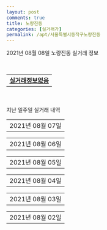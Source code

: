 ```yaml
---
layout: post
comments: true
title: 노량진동
categories: [실거래가]
permalink: /apt/서울특별시동작구노량진동
---
```


2021년 08월 08일 노량진동 실거래 정보

<script type="text/javascript">
  google.charts.load('current', {'packages':['corechart']});
  google.charts.setOnLoadCallback(drawChart);

  function drawChart() {
    var data = google.visualization.arrayToDataTable([['거래일', '매매', '전월세', '전매'], ['20-07', 1, 3, 0], ['20-08', 13, 39, 0], ['20-09', 10, 43, 0], ['20-10', 12, 35, 0], ['20-11', 12, 23, 0], ['20-12', 18, 46, 0], ['21-01', 15, 67, 0], ['21-02', 6, 37, 0], ['21-03', 8, 36, 0], ['21-04', 8, 21, 0], ['21-05', 15, 55, 0], ['21-06', 11, 59, 0], ['21-07', 4, 37, 0], ['21-08', 0, 2, 0]]);

    var options = {
      title: '최근 1년간 유형별 거래량 추이',
      legend: { position: 'bottom' }
    };

    var chart = new google.visualization.LineChart(document.getElementById('columnchart_material'));
    chart.draw(data, (options));년간 
  }
</script>

<div id="columnchart_material" style="width: 95%; margin-left: -35px; display: block"></div>
<br>
<table>
  <tr>
    <td colspan="4" style="font-weight: bold;"><a href="https://search.naver.com/search.naver?query=노량진동 실거래정보없음">실거래정보없음</a></td>
  </tr>
    
</table>
    
<div style="margin-top: 50px; margin-bottom: 13px">지난 일주일 실거래 내역</div>

  <table style="width: 100%; margin-bottom: 1px">
      <tr class="header">
        <td>2021년 08월 07일</td>
      </tr>
      <tr class="child" style="display: none">
        <td>
            
        <table>
          <tr>
            <td colspan="4" style="font-weight: bold;"><a href="https://search.naver.com/search.naver?query=건영(103동-106동)">건영(103동-106동)</a></td>
          </tr>

          <tr>
            <td><a style="color: blue">매매</a></td>
            <td>1층</td>
            <td>114.96㎡</td>
            <td>계약일 2021-07-10</td>
          </tr>
          <tr>
            <td colspan="4"><a style="color: red;">신고가 </a>114,000<br>기존최고가 96,000</td>
          </tr>
    
          <tr>
            <td><a style="color: darkgoldenrod">월세</a></td>
            <td>16층</td>
            <td>84.94㎡</td>
            <td>계약일 2021-07-09</td>
          </tr>
          <tr>
            <td colspan="4"><a style="color: red;">신고가 </a>100 (30,000)<br>기존최고가 90</td>
          </tr>
    
        </table>
    
        </td>
      </tr>
  </table>
    
  <table style="width: 100%; margin-bottom: 1px">
      <tr class="header">
        <td>2021년 08월 06일</td>
      </tr>
      <tr class="child" style="display: none">
        <td>
            
        <table>
          <tr>
            <td colspan="4" style="font-weight: bold;"><a href="https://search.naver.com/search.naver?query=신동아리버파크">신동아리버파크</a></td>
          </tr>

          <tr>
            <td><a style="color: darkgoldenrod">월세</a></td>
            <td>19층</td>
            <td>84.88㎡</td>
            <td>계약일 2021-08-03</td>
          </tr>
          <tr>
            <td colspan="4">140 (5,000)</td>
          </tr>
    
          <tr>
            <td><a style="color: darkgreen">전세</a></td>
            <td>15층</td>
            <td>84.88㎡</td>
            <td>계약일 2021-08-05</td>
          </tr>
          <tr>
            <td colspan="4">45,000</td>
          </tr>
    
        </table>
    
        </td>
      </tr>
  </table>
    
  <table style="width: 100%; margin-bottom: 1px">
      <tr class="header">
        <td>2021년 08월 05일</td>
      </tr>
      <tr class="child" style="display: none">
        <td>
            
        <table>
          <tr>
            <td colspan="4" style="font-weight: bold;"><a href="https://search.naver.com/search.naver?query=신동아리버파크">신동아리버파크</a></td>
          </tr>

          <tr>
            <td><a style="color: darkgreen">전세</a></td>
            <td>19층</td>
            <td>59.67㎡</td>
            <td>계약일 2021-08-04</td>
          </tr>
          <tr>
            <td colspan="4"><a style="color: red;">신고가 </a>55,000<br>기존최고가 52000</td>
          </tr>
    
        </table>
    
        </td>
      </tr>
  </table>
    
  <table style="width: 100%; margin-bottom: 1px">
      <tr class="header">
        <td>2021년 08월 04일</td>
      </tr>
      <tr class="child" style="display: none">
        <td>
            
        <table>
          <tr>
            <td colspan="4" style="font-weight: bold;"><a href="https://search.naver.com/search.naver?query=SH Ville(임대)">SH Ville(임대)</a></td>
          </tr>

          <tr>
            <td><a style="color: darkgoldenrod">월세</a></td>
            <td>1층</td>
            <td>32.76㎡</td>
            <td>계약일 2021-07-05</td>
          </tr>
          <tr>
            <td colspan="4"><a style="color: red;">신고가 </a>6 (2,158)<br>기존최고가 6 (-)</td>
          </tr>
    
        </table>
        <table style="margin-top: 5px">
          <tr>
            <td colspan="4" style="font-weight: bold;"><a href="https://search.naver.com/search.naver?query=고려교육타워-어바니엘한강">고려교육타워-어바니엘한강</a></td>
          </tr>
    
          <tr>
            <td><a style="color: darkgoldenrod">월세</a></td>
            <td>7층</td>
            <td>23.74㎡</td>
            <td>계약일 2021-07-19</td>
          </tr>
          <tr>
            <td colspan="4">89 (2,000)</td>
          </tr>
    
          <tr>
            <td><a style="color: darkgoldenrod">월세</a></td>
            <td>11층</td>
            <td>18.9㎡</td>
            <td>계약일 2021-06-29</td>
          </tr>
          <tr>
            <td colspan="4"><a style="color: red;">신고가 </a>82 (1,000)<br>기존최고가 82 (-)</td>
          </tr>
    
        </table>
        <table style="margin-top: 5px">
          <tr>
            <td colspan="4" style="font-weight: bold;"><a href="https://search.naver.com/search.naver?query=신동아리버파크">신동아리버파크</a></td>
          </tr>
    
          <tr>
            <td><a style="color: darkgoldenrod">월세</a></td>
            <td>8층</td>
            <td>59.67㎡</td>
            <td>계약일 2021-07-24</td>
          </tr>
          <tr>
            <td colspan="4">4 (35,000)</td>
          </tr>
    
          <tr>
            <td><a style="color: darkgreen">전세</a></td>
            <td>8층</td>
            <td>59.67㎡</td>
            <td>계약일 2021-06-19</td>
          </tr>
          <tr>
            <td colspan="4">52,000</td>
          </tr>
    
          <tr>
            <td><a style="color: darkgreen">전세</a></td>
            <td>26층</td>
            <td>59.67㎡</td>
            <td>계약일 2021-07-06</td>
          </tr>
          <tr>
            <td colspan="4">33,000</td>
          </tr>
    
          <tr>
            <td><a style="color: darkgreen">전세</a></td>
            <td>9층</td>
            <td>59.67㎡</td>
            <td>계약일 2021-07-20</td>
          </tr>
          <tr>
            <td colspan="4">36,750</td>
          </tr>
    
          <tr>
            <td><a style="color: darkgreen">전세</a></td>
            <td>7층</td>
            <td>114.75㎡</td>
            <td>계약일 2021-07-24</td>
          </tr>
          <tr>
            <td colspan="4">51,400</td>
          </tr>
    
          <tr>
            <td><a style="color: darkgreen">전세</a></td>
            <td>12층</td>
            <td>59.67㎡</td>
            <td>계약일 2021-07-26</td>
          </tr>
          <tr>
            <td colspan="4">36,700</td>
          </tr>
    
          <tr>
            <td><a style="color: darkgreen">전세</a></td>
            <td>11층</td>
            <td>59.67㎡</td>
            <td>계약일 2021-08-02</td>
          </tr>
          <tr>
            <td colspan="4">36,500</td>
          </tr>
    
        </table>
        <table style="margin-top: 5px">
          <tr>
            <td colspan="4" style="font-weight: bold;"><a href="https://search.naver.com/search.naver?query=쌍용예가">쌍용예가</a></td>
          </tr>
    
          <tr>
            <td><a style="color: darkgoldenrod">월세</a></td>
            <td>3층</td>
            <td>114.685㎡</td>
            <td>계약일 2021-07-24</td>
          </tr>
          <tr>
            <td colspan="4">60 (62,000)</td>
          </tr>
    
          <tr>
            <td><a style="color: darkgoldenrod">월세</a></td>
            <td>9층</td>
            <td>59.957㎡</td>
            <td>계약일 2021-07-24</td>
          </tr>
          <tr>
            <td colspan="4">40 (50,000)</td>
          </tr>
    
          <tr>
            <td><a style="color: darkgoldenrod">월세</a></td>
            <td>5층</td>
            <td>59.957㎡</td>
            <td>계약일 2021-07-27</td>
          </tr>
          <tr>
            <td colspan="4">40 (30,000)</td>
          </tr>
    
          <tr>
            <td><a style="color: darkgreen">전세</a></td>
            <td>9층</td>
            <td>59.804㎡</td>
            <td>계약일 2021-07-28</td>
          </tr>
          <tr>
            <td colspan="4">48,000</td>
          </tr>
    
        </table>
        <table style="margin-top: 5px">
          <tr>
            <td colspan="4" style="font-weight: bold;"><a href="https://search.naver.com/search.naver?query=우성">우성</a></td>
          </tr>
    
          <tr>
            <td><a style="color: darkgoldenrod">월세</a></td>
            <td>10층</td>
            <td>124.77㎡</td>
            <td>계약일 2021-07-17</td>
          </tr>
          <tr>
            <td colspan="4"><a style="color: red;">신고가 </a>180 (5,000)<br>기존최고가 80 (-)</td>
          </tr>
    
          <tr>
            <td><a style="color: darkgreen">전세</a></td>
            <td>8층</td>
            <td>59.82㎡</td>
            <td>계약일 2021-06-11</td>
          </tr>
          <tr>
            <td colspan="4">49,000</td>
          </tr>
    
          <tr>
            <td><a style="color: darkgreen">전세</a></td>
            <td>18층</td>
            <td>84.96㎡</td>
            <td>계약일 2021-07-10</td>
          </tr>
          <tr>
            <td colspan="4">70,000</td>
          </tr>
    
          <tr>
            <td><a style="color: darkgreen">전세</a></td>
            <td>8층</td>
            <td>124.77㎡</td>
            <td>계약일 2021-07-24</td>
          </tr>
          <tr>
            <td colspan="4">47,250</td>
          </tr>
    
          <tr>
            <td><a style="color: darkgreen">전세</a></td>
            <td>6층</td>
            <td>84.96㎡</td>
            <td>계약일 2021-07-28</td>
          </tr>
          <tr>
            <td colspan="4">42,000</td>
          </tr>
    
        </table>
    
        </td>
      </tr>
  </table>
    
  <table style="width: 100%; margin-bottom: 1px">
      <tr class="header">
        <td>2021년 08월 03일</td>
      </tr>
      <tr class="child" style="display: none">
        <td>
            
        <table>
          <tr>
            <td colspan="4" style="font-weight: bold;"><a href="https://search.naver.com/search.naver?query=실거래정보없음">실거래정보없음</a></td>
          </tr>

        </table>
    
        </td>
      </tr>
  </table>
    
  <table style="width: 100%; margin-bottom: 1px">
      <tr class="header">
        <td>2021년 08월 02일</td>
      </tr>
      <tr class="child" style="display: none">
        <td>
            
        <table>
          <tr>
            <td colspan="4" style="font-weight: bold;"><a href="https://search.naver.com/search.naver?query=실거래정보없음">실거래정보없음</a></td>
          </tr>

        </table>
    
        </td>
      </tr>
  </table>
    

